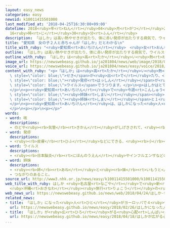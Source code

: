 ```yaml
---
layout: easy_news
categories: easy
newsid: k10011415501000
last_modified_at: '2018-04-25T16:30:00+09:00'
datetime: 2018<ruby>年<rt>ねん</rt></ruby>04<ruby>月<rt>がつ</rt></ruby>25<ruby>日<rt>にち</rt></ruby>
  16<ruby>時<rt>じ</rt></ruby>30<ruby>分<rt>ふん</rt></ruby>
description: 「はしか」は高い熱やせきが出たり、体に赤い発疹が出たりする病気で、ウイルスでうつります。
title: "愛知県　女の子２人と赤ちゃんが「はしか」だとわかる\n"
title_with_ruby: "<ruby>愛知県<rt>あいちけん</rt></ruby>　<ruby>女<rt>おんな</rt></ruby>の<ruby>子<rt>こ</rt></ruby><ruby>２人<rt>ふたり</rt></ruby>と<ruby>赤<rt>あか</rt></ruby>ちゃんが「はしか」だとわかる\n"
outline: 「はしか」は高い熱やせきが出たり、体に赤い発疹が出たりする病気で、ウイルスでうつります。
outline_with_ruby: 「はしか」は<ruby>高<rt>たか</rt></ruby>い<ruby>熱<rt>ねつ</rt></ruby>やせきが<ruby>出<rt>で</rt></ruby>たり、<ruby>体<rt>からだ</rt></ruby>に<ruby>赤<rt>あか</rt></ruby>い<ruby>発疹<rt>はっしん</rt></ruby>が<ruby>出<rt>で</rt></ruby>たりする<ruby>病気<rt>びょうき</rt></ruby>で、ウイルスでうつります。
image_url: https://newswebeasy.github.io/ja201804/news/web/image/2018/04/24/K10011415501_1804241447_1804241448_01_02.jpg
voice_url: https://newswebeasy.github.io/ja201804/news/easy/voice/2018/04/25/k10011415501000.mp4
content_with_ruby: "<p>「はしか」は<ruby>高<rt>たか</rt></ruby>い<ruby>熱<rt>ねつ</rt></ruby>や<span\
  \ style=\"color: blue;\">せき</span>が<ruby>出<rt>で</rt></ruby>たり、<ruby>体<rt>からだ</rt></ruby>に<ruby>赤<rt>あか</rt></ruby>い<span\
  \ style=\"color: blue;\"><ruby>発疹<rt>はっしん</rt></ruby></span>が<ruby>出<rt>で</rt></ruby>たりする<ruby>病気<rt>びょうき</rt></ruby>で、<span\
  \ style=\"color: blue;\">ウイルス</span>でうつります。</p>\n<p>はしかはとてもうつりやすくて、<ruby>沖縄県<rt>おきなわけん</rt></ruby>では３<ruby>月<rt>がつ</rt></ruby>から６０<ruby>人<rt>にん</rt></ruby><ruby>以上<rt>いじょう</rt></ruby>がこの<ruby>病気<rt>びょうき</rt></ruby>になっています。<ruby>沖縄県<rt>おきなわけん</rt></ruby>を<ruby>旅行<rt>りょこう</rt></ruby>した<ruby>愛知県<rt>あいちけん</rt></ruby>の<ruby>男性<rt>だんせい</rt></ruby>もこの<ruby>病気<rt>びょうき</rt></ruby>になって、<ruby>男性<rt>だんせい</rt></ruby>が<ruby>行<rt>い</rt></ruby>った<ruby>病院<rt>びょういん</rt></ruby>で<ruby>働<rt>はたら</rt></ruby>いている<ruby>女性<rt>じょせい</rt></ruby>にもうつりました。\n\
  </p>\n<p><ruby>愛知県<rt>あいちけん</rt></ruby>で<ruby>今週<rt>こんしゅう</rt></ruby>、<ruby>名古屋市<rt>なごやし</rt></ruby>の<ruby>中学校<rt>ちゅうがっこう</rt></ruby>に<ruby>通<rt>かよ</rt></ruby>っている<span\
  \ style=\"color: blue;\"><ruby>姉妹<rt>しまい</rt></ruby></span><ruby>２人<rt>ふたり</rt></ruby>と<ruby>東郷町<rt>とうごうちょう</rt></ruby>の１<ruby>歳<rt>さい</rt></ruby>の<ruby>赤<rt>あか</rt></ruby>ちゃんが、はしかになったことがわかりました。<span\
  \ style=\"color: blue;\"><ruby>姉妹<rt>しまい</rt></ruby></span>と１<ruby>歳<rt>さい</rt></ruby>の<ruby>赤<rt>あか</rt></ruby>ちゃんは、<ruby>男性<rt>だんせい</rt></ruby>が<ruby>行<rt>い</rt></ruby>った２つの<ruby>病院<rt>びょういん</rt></ruby>に<ruby>同<rt>おな</rt></ruby>じ<ruby>日<rt>ひ</rt></ruby>に<ruby>行<rt>い</rt></ruby>っていました。\n\
  </p>\n<p><ruby>愛知県<rt>あいちけん</rt></ruby>は、はしかになった<ruby>人<rt>ひと</rt></ruby>がほかにいないかどうか<ruby>調<rt>しら</rt></ruby>べています。\n\
  </p>\n<p></p>\n<p></p>"
words:
- word: 咳
  descriptions:
  - のどや<ruby><rb>気管</rb><rt>きかん</rt></ruby>がしげきされて、<ruby><rb>急</rb><rt>きゅう</rt></ruby>に<ruby><rb>激</rb><rt>はげ</rt></ruby>しく<ruby><rb>出</rb><rt>で</rt></ruby>る<ruby><rb>強</rb><rt>つよ</rt></ruby>い<ruby><rb>息</rb><rt>いき</rt></ruby>。
- word: 発疹
  descriptions:
  - <ruby><rb>皮膚</rb><rt>ひふ</rt></ruby>などにできる、<ruby><rb>小</rb><rt>ちい</rt></ruby>さなふきでもの。ほっしん。
- word: ウイルス
  descriptions:
  - <ruby><rb>日本脳炎</rb><rt>にほんのうえん</rt></ruby>やインフルエンザなどの<ruby><rb>病気</rb><rt>びょうき</rt></ruby>を<ruby><rb>起</rb><rt>お</rt></ruby>こす、ふつうの<ruby><rb>顕微鏡</rb><rt>けんびきょう</rt></ruby>では<ruby><rb>見</rb><rt>み</rt></ruby>えないような、<ruby><rb>非常</rb><rt>ひじょう</rt></ruby>に<ruby><rb>小</rb><rt>ちい</rt></ruby>さな<ruby><rb>生物</rb><rt>せいぶつ</rt></ruby>。ビールス。
- word: 姉妹
  descriptions:
  - <ruby><rb>姉</rb><rt>あね</rt></ruby>と<ruby><rb>妹</rb><rt>いもうと</rt></ruby>。<ruby><rb>女</rb><rt>おんな</rt></ruby>のきょうだい。
  - つながりのあること。
source_url: http://www3.nhk.or.jp/news/easy/k10011415501000/k10011415501000.html
web_title_with_ruby: はしか <ruby>名古屋<rt>なごや</rt></ruby>で<ruby>新<rt>あら</rt></ruby>たに２<ruby>人<rt>にん</rt></ruby><ruby>感染<rt>かんせん</rt></ruby>
  <ruby>沖縄<rt>おきなわ</rt></ruby><ruby>旅行<rt>りょこう</rt></ruby>の<ruby>男性<rt>だんせい</rt></ruby>と<ruby>同<rt>おな</rt></ruby>じ<ruby>病院<rt>びょういん</rt></ruby>に
web_news_url: https://newswebeasy.github.io/news/web/2018/04/24/はしか-名古屋で新たに2人感染-沖縄旅行の男性と同じ病院に
related_news:
- title: 「はしか」になった<ruby>人<rt>ひと</rt></ruby>がヨーロッパで４<ruby>倍<rt>ばい</rt></ruby>になる
  url: https://newswebeasy.github.io/news/easy/2018/02/26/はしかになった人がヨーロッパで4倍になる
- title: 「はしか」が<ruby>広<rt>ひろ</rt></ruby>がる<ruby>心配<rt>しんぱい</rt></ruby>があるためワクチンの<ruby>注射<rt>ちゅうしゃ</rt></ruby>を<ruby>考<rt>かんが</rt></ruby>えて
  url: https://newswebeasy.github.io/news/easy/2018/04/18/はしかが広がる心配があるためワクチンの注射を考えて
...
```

